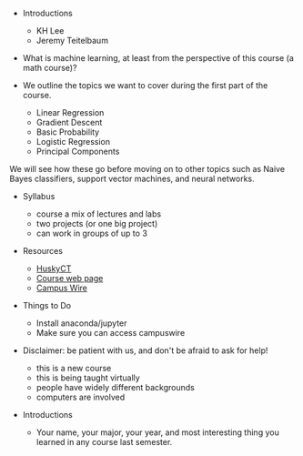 - Introductions
  - KH Lee
  - Jeremy Teitelbaum
  
- What is machine learning, at least from the perspective of this course (a math course)?
  
- We outline the topics we want to cover during the first part of the course.

	- Linear Regression
	- Gradient Descent
	- Basic Probability
	- Logistic Regression
	- Principal Components

We will see how these go before moving on to other topics such as Naive Bayes classifiers,
support vector machines, and neural networks.

- Syllabus

	- course a mix of lectures and labs
	- two projects (or one big project)
    - can work in groups of up to 3

- Resources

	- [HuskyCT](https://huskyct.uconn.edu)
	- [Course web page](https://jeremy9959.net/Math-3094-Spring-2021/)
	- [Campus Wire](https://campuswire.com/c/G7EAE7417/feed)
	
- Things to Do

	- Install anaconda/jupyter
	- Make sure you can access campuswire

- Disclaimer: be patient with us, and don't be afraid to ask for help!

	- this is a new course
	- this is being taught virtually
	- people have widely different backgrounds
	- computers are involved


- Introductions

	- Your name, your major, your year, and most interesting thing you learned in any course last semester.
	
	
